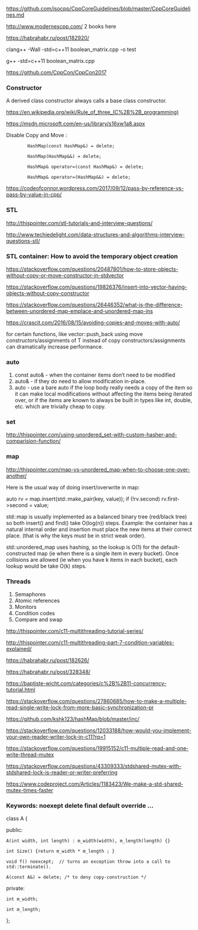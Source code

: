 https://github.com/isocpp/CppCoreGuidelines/blob/master/CppCoreGuidelines.md

http://www.modernescpp.com/   2 books here

https://habrahabr.ru/post/182920/

clang++ -Wall -std=c++11 boolean_matrix.cpp -o test

g++ -std=c++11 boolean_matrix.cpp

https://github.com/CppCon/CppCon2017

### Constructor

A derived class constructor always calls a base class constructor.

https://en.wikipedia.org/wiki/Rule_of_three_(C%2B%2B_programming)

https://msdn.microsoft.com/en-us/library/s16xw1a8.aspx

 Disable Copy and Move :

            HashMap(const HashMap&) = delete;

            HashMap(HashMap&&) = delete;

            HashMap& operator=(const HashMap&) = delete;

            HashMap& operator=(HashMap&&) = delete;

https://codeofconnor.wordpress.com/2017/09/12/pass-by-reference-vs-pass-by-value-in-cpp/

### STL

http://thispointer.com/stl-tutorials-and-interview-questions/

http://www.techiedelight.com/data-structures-and-algorithms-interview-questions-stl/


### STL container: How to avoid the temporary object creation

https://stackoverflow.com/questions/20487801/how-to-store-objects-without-copy-or-move-constructor-in-stdvector

https://stackoverflow.com/questions/19826376/insert-into-vector-having-objects-without-copy-constructor

https://stackoverflow.com/questions/26446352/what-is-the-difference-between-unordered-map-emplace-and-unordered-map-ins

https://crascit.com/2016/08/15/avoiding-copies-and-moves-with-auto/

for certain functions, like vector<T>::push_back using move constructors/assignments of T instead of copy constructors/assignments can dramatically increase performance.

### auto

1. const auto&  - when the container items don’t need to be modified
2. auto&  - if they do need to allow modification in-place.
3. auto   -  use a bare auto if the loop body really needs a copy of the item so it can make local modifications without affecting the items being iterated over, or if the items are known to always be built in types like int, double, etc. which are trivially cheap to copy.

### set
http://thispointer.com/using-unordered_set-with-custom-hasher-and-comparision-function/


### map

http://thispointer.com/map-vs-unordered_map-when-to-choose-one-over-another/


Here is the usual way of doing insert/overwrite in map:

auto rv = map.insert(std::make_pair(key, value));
if (!rv.second)
    rv.first->second = value;

 std::map is usually implemented as a balanced binary tree (red/black tree) so both insert() and find() take O(log(n)) steps.
 Example: the container has a natural internal order and insertion must place the new items at their correct place. (that is why the keys must be in strict weak order).

std::unordered_map uses hashing, so the lookup is O(1) for the default-constructed map (ie when there is a single item in every bucket). Once collisions are allowed (ie when you have k items in each bucket), each lookup would be take O(k) steps.


### Threads

1. Semaphores
2. Atomic references
3. Monitors
4. Condition codes
5. Compare and swap

http://thispointer.com/c11-multithreading-tutorial-series/

http://thispointer.com/c11-multithreading-part-7-condition-variables-explained/

https://habrahabr.ru/post/182626/

https://habrahabr.ru/post/328348/

https://baptiste-wicht.com/categories/c%2B%2B11-concurrency-tutorial.html

https://stackoverflow.com/questions/27860685/how-to-make-a-multiple-read-single-write-lock-from-more-basic-synchronization-pr

https://github.com/kshk123/hashMap/blob/master/inc/

https://stackoverflow.com/questions/12033188/how-would-you-implement-your-own-reader-writer-lock-in-c11?rq=1

https://stackoverflow.com/questions/19915152/c11-multiple-read-and-one-write-thread-mutex


https://stackoverflow.com/questions/43309333/stdshared-mutex-with-stdshared-lock-is-reader-or-writer-preferring

https://www.codeproject.com/Articles/1183423/We-make-a-std-shared-mutex-times-faster


### Keywords: noexept delete final default override ...


class A {

  public:

    A(int width, int length) : m_width(width), m_length(length) {}

    int Size() {return m_width * m_length ; }

    void f() noexcept;  // turns an exception throw into a call to std::terminate().

    A(const A&) = delete; /* to deny copy-construction */

  private:

    int m_width;

    int m_length;

};
